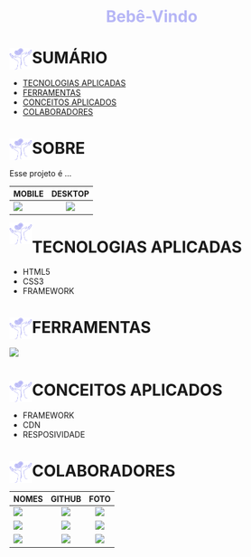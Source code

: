 # <div align="center"><span style="color:#B6B6F6">Bebê-Vindo</span></div>

<div>
   <img src="./public/images/logo.png" align="left" width="40" align="center"/>
   <h1>SUMÁRIO</h1>


-  [TECNOLOGIAS APLICADAS](#tecnologias-aplicadas)
-  [FERRAMENTAS](#ferramentas)
-  [CONCEITOS APLICADOS](#conceitos-aplicados)
-  [COLABORADORES](#colaboradores)
   
</div>

<div>
   <img src="./public/images/logo.png" align="left" width="40" align="center"/>
   <h1>SOBRE</h1>   
</div>

Esse projeto é ...

<div>

| MOBILE                                     |             DESKTOP             |
| :----------------------------------------- | :-----------------------------: |
| <a href="https://viniciusnunes137.github.io/tailwind/"><img heigth="500" src="./img/mobile.png"/></a> | <a href="https://viniciusnunes137.github.io/tailwind/"><img src="./img/desktop.png" /></a> |

   <img heigth="600" src="./public/images/logo.png" align="left" width="40" align="center"/>
   <h1>TECNOLOGIAS APLICADAS</h1>   
</div>

- HTML5
- CSS3
- FRAMEWORK

<div>
<img src="./public/images/logo.png" align="left" width="40" align="center"/>
<h1>FERRAMENTAS</h1> 
       <a href="https://skillicons.dev">
      <img src="https://skillicons.dev/icons?i=vscode,github,git,figma,html,css&theme=dark" />
    </a>
</div>



<div>
   <img src="./public/images/logo.png" align="left" width="40" align="center"/>
   <h1>CONCEITOS APLICADOS</h1>   
</div>

- FRAMEWORK
- CDN
- RESPOSIVIDADE

<div>
   <img src="./public/images/logo.png" align="left" width="40" align="center"/>
   <h1>COLABORADORES</h1>   
</div>

| NOMES                                                                                                                                                                                      |                                               GITHUB                                               |                                       FOTO                                        |
| :----------------------------------------------------------------------------------------------------------------------------------------------------------------------------------------- | :------------------------------------------------------------------------------------------------: | :-------------------------------------------------------------------------------: |
| <a href="https://github.com/oliveiraclara"><img src="https://img.shields.io/badge/DESENVOLVEDORA-CLARA%20MARTINS%20OLIVEIRA-informational?style=for-the-badge&logo=appveyorlabelColor=FF00FF"></a> | <a href="https://github.com/oliveiraclara"><img src="https://skillicons.dev/icons?i=github&theme=dark"/></a> | <img src="https://avatars.githubusercontent.com/u/110606333?v=4" height="50"></a> 
| <a href="https://github.com/ingrydshirlley"><img src="https://img.shields.io/badge/DESENVOLVEDORA-INGRYD%20SHIRLLEY-informational?style=for-the-badge&logo=appveyorlabelColor=FF00FF"></a>   | <a href="https://github.com/ingrydshirlley"><img src="https://skillicons.dev/icons?i=github&theme=dark"/></a> | <img src="https://avatars.githubusercontent.com/u/109962966?v=4" height="50"></a>
| <a href="https://github.com/Kaue-code30"><img src="https://img.shields.io/badge/DESENVOLVEDOR-KAUE%20LIMA-informational?style=for-the-badge&logo=appveyorlabelColor=FF00FF"></a>   | <a href="https://github.com/Kaue-code30"><img src="https://skillicons.dev/icons?i=github&theme=dark"/></a> | <img src="https://avatars.githubusercontent.com/u/109984995?v=4" height="50"></a> |
